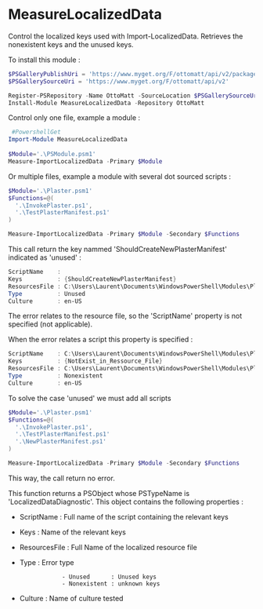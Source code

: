 ﻿# MeasureLocalizedData

Control the localized keys used with Import-LocalizedData.
Retrieves the nonexistent keys and the unused keys.

To install this module :
```Powershell
$PSGalleryPublishUri = 'https://www.myget.org/F/ottomatt/api/v2/package'
$PSGallerySourceUri = 'https://www.myget.org/F/ottomatt/api/v2'

Register-PSRepository -Name OttoMatt -SourceLocation $PSGallerySourceUri -PublishLocation $PSGalleryPublishUri #-InstallationPolicy Trusted
Install-Module MeasureLocalizedData -Repository OttoMatt
```

Control only one file, example a module :
```Powershell
 #PowershellGet                                                                                                            
Import-Module MeasureLocalizedData
 
$Module='.\PSModule.psm1'
Measure-ImportLocalizedData -Primary $Module
```
Or multiple files, example a module with several dot sourced scripts :
```Powershell
$Module='.\Plaster.psm1'
$Functions=@(
  '.\InvokePlaster.ps1',
  '.\TestPlasterManifest.ps1'
)

Measure-ImportLocalizedData -Primary $Module -Secondary $Functions
```
This call return the key nammed 'ShouldCreateNewPlasterManifest'  indicated as 'unused' :
```Powershell
ScriptName    : 
Keys          : {ShouldCreateNewPlasterManifest}
ResourcesFile : C:\Users\Laurent\Documents\WindowsPowerShell\Modules\Plaster\en-US\Plaster.Resources.psd1
Type          : Unused
Culture       : en-US
```
The error relates to the resource file, so the 'ScriptName' property is not specified (not applicable).

When the error relates a script this property is specified :
```Powershell
ScriptName    : C:\Users\Laurent\Documents\WindowsPowerShell\Modules\Plaster\InvokePlaster.ps1
Keys          : {NotExist_in_Ressource_File}
ResourcesFile : C:\Users\Laurent\Documents\WindowsPowerShell\Modules\Plaster\en-US\Plaster.Resources.psd1
Type          : Nonexistent
Culture       : en-US
```
To solve the case 'unused' we must add all scripts 
```Powershell
$Module='.\Plaster.psm1'
$Functions=@(
  '.\InvokePlaster.ps1',
  '.\TestPlasterManifest.ps1'
  '.\NewPlasterManifest.ps1'
)

Measure-ImportLocalizedData -Primary $Module -Secondary $Functions
```
This way, the call return no error.


This function returns a PSObject whose PSTypeName is 'LocalizedDataDiagnostic'.
This object contains the following properties :
   * ScriptName    : Full name of the script containing the relevant keys
         
   * Keys          : Name of the relevant keys
      
   * ResourcesFile : Full Name of the localized resource file

   * Type          : Error type

                     - Unused      : Unused keys
                     - Nonexistent : unknown keys

   * Culture       : Name of culture tested
